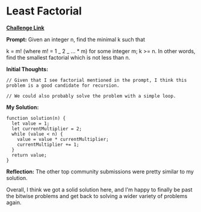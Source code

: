 # Least Factorial

[**Challenge Link**](https://app.codesignal.com/arcade/code-arcade/loop-tunnel/7BFPq6TpsNjzgcpXy)

**Prompt:** Given an integer n, find the minimal k such that

k = m! (where m! = 1 _ 2 _ ... \* m) for some integer m;
k >= n.
In other words, find the smallest factorial which is not less than n.

**Initial Thoughts:**

```
// Given that I see factorial mentioned in the prompt, I think this problem is a good candidate for recursion.

// We could also probably solve the problem with a simple loop.
```

**My Solution:**

```
function solution(n) {
  let value = 1;
  let currentMultiplier = 2;
  while (value < n) {
    value = value * currentMultiplier;
    currentMultiplier += 1;
  }
  return value;
}
```

**Reflection:** The other top community submissions were pretty similar to my solution.

Overall, I think we got a solid solution here, and I'm happy to finally be past the bitwise problems and get back to solving a wider variety of problems again.
